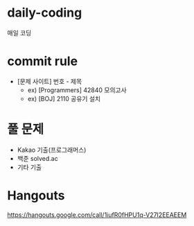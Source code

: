 # daily-coding
매일 코딩



# commit rule

- [문제 사이트] 번호 - 제목
  - ex) [Programmers] 42840 모의고사
  - ex) [BOJ] 2110 공유기 설치


# 풀 문제
- Kakao 기출(프로그래머스)
- 백준 solved.ac
- 기타 기출



# Hangouts
https://hangouts.google.com/call/1iufR0fHPU1q-V27I2EEAEEM
